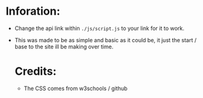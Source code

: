 # Inforation:
- Change the api link within `./js/script.js` to your link for it to work.
- This was made to be as simple and basic as it could be, it just the start / base to the site ill be making over time.


  # Credits:
  - The CSS comes from w3schools / github
    
